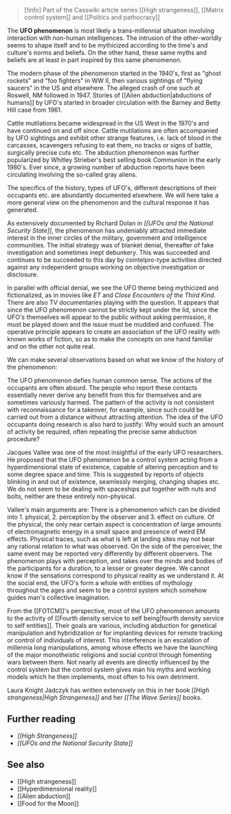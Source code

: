 > [!info] Part of the Casswiki article series [[High strangeness]], [[Matrix control system]] and [[Politics and pathocracy]]

The **UFO phenomenon** is most likely a trans-millennial situation involving interaction with non-human intelligences. The intrusion of the other-worldly seems to shape itself and to be mythicized according to the time's and culture's norms and beliefs. On the other hand, these same myths and beliefs are at least in part inspired by this same phenomenon.

The modern phase of the phenomenon started in the 1940's, first as "ghost rockets" and "foo fighters" in WW II, then various sightings of "flying saucers" in the US and elsewhere. The alleged crash of one such at Roswell, NM followed in 1947. Stories of [[Alien abduction|abductions of humans]] by UFO's started in broader circulation with the Barney and Betty Hill case from 1961.

Cattle mutilations became widespread in the US West in the 1970's and have continued on and off since. Cattle mutilations are often accompanied by UFO sightings and exhibit other strange features, i.e. lack of blood in the carcasses, scavengers refusing to eat them, no tracks or signs of battle, surgically precise cuts etc. The abduction phenomenon was further popularized by Whitley Strieber's best selling book _Communion_ in the early 1980's. Ever since, a growing number of abduction reports have been circulating involving the so-called gray aliens.

The specifics of the history, types of UFO's, different descriptions of their occupants etc. are abundantly documented elsewhere. We will here take a more general view on the phenomenon and the cultural response it has generated.

As extensively documented by Richard Dolan in _[[UFOs and the National Security State]]_, the phenomenon has undeniably attracted immediate interest in the inner circles of the military, government and intelligence communities. The initial strategy was of blanket denial, thereafter of fake investigation and sometimes inept debunkery. This was succeeded and continues to be succeeded to this day by cointelpro-type activities directed against any independent groups working on objective investigation or disclosure.

In parallel with official denial, we see the UFO theme being mythicized and fictionalized, as in movies like _ET_ and _Close Encounters of the Third Kind_. There are also TV documentaries playing with the question. It appears that since the UFO phenomenon cannot be strictly kept under the lid, since the UFO's themselves will appear to the public without asking permission, it must be played down and the issue must be muddied and confused. The operative principle appears to create an association of the UFO reality with known works of fiction, so as to make the concepts on one hand familiar and on the other not quite real.

We can make several observations based on what we know of the history of the phenomenon:

The UFO phenomenon defies human common sense. The actions of the occupants are often absurd. The people who report these contacts essentially never derive any benefit from this for themselves and are sometimes variously harmed. The pattern of the activity is not consistent with reconnaissance for a takeover, for example, since such could be carried out from a distance without attracting attention. The idea of the UFO occupants doing research is also hard to justify: Why would such an amount of activity be required, often repeating the precise same abduction procedure?

Jacques Vallee was one of the most insightful of the early UFO researchers. He proposed that the UFO phenomenon be a control system acting from a hyperdimensional state of existence, capable of altering perception and to some degree space and time. This is suggested by reports of objects blinking in and out of existence, seamlessly merging, changing shapes etc. We do not seem to be dealing with spaceships put together with nuts and bolts, neither are these entirely non-physical.

Vallee's main arguments are: There is a phenomenon which can be divided into 1. physical, 2. perception by the observer and 3. effect on culture. Of the physical, the only near certain aspect is concentration of large amounts of electromagnetic energy in a small space and presence of weird EM effects. Physical traces, such as what is left at landing sites may not bear any rational relation to what was observed. On the side of the perceiver, the same event may be reported very differently by different observers. The phenomenon plays with perception, and takes over the minds and bodies of the participants for a duration, to a lesser or greater degree. We cannot know if the sensations correspond to physical reality as we understand it. At the social end, the UFO's form a whole with entities of mythology throughout the ages and seem to be a control system which somehow guides man's collective imagination.

From the [[FOTCM]]'s perspective, most of the UFO phenomenon amounts to the activity of [[Fourth density service to self being|fourth density service to self entities]]. Their goals are various, including abduction for genetical manipulation and hybridization or for implanting devices for remote tracking or control of individuals of interest. This interference is an escalation of millennia long manipulations, among whose effects we have the launching of the major monotheistic religions and social control through fomenting wars between them. Not nearly all events are directly influenced by the control system but the control system gives man his myths and working models which he then implements, most often to his own detriment.

Laura Knight Jadczyk has written extensively on this in her book _[[High strangeness|High Strangeness]]_ and her _[[The Wave Series]]_ books.

Further reading
---------------

*   _[[High Strangeness]]_
*   _[[UFOs and the National Security State]]_

See also
--------

*   [[High strangeness]]
*   [[Hyperdimensional reality]]
*   [[Alien abduction]]
*   [[Food for the Moon]]
